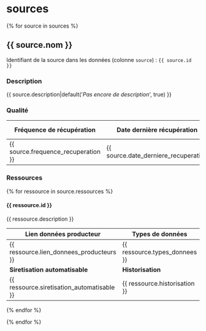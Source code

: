 # sources

{% for source in sources %}

## {{ source.nom }}

Identifiant de la source dans les données (colonne `source`) : `{{ source.id }}`

### Description

{{ source.description|default('*Pas encore de description*', true) }}

### Qualité

| Fréquence de récupération | Date dernière récupération | Thématiques principales |
| -------- | -------- | -------- |
| {{ source.frequence_recuperation }} | {{ source.date_derniere_recuperation|default('', true) }} | {{ source.thematiques|default('', true) }} |

### Ressources

{% for ressource in source.ressources %}

#### {{ ressource.id }}

{{ ressource.description }}

| Lien données producteur                 | Types de données                                  | Dans l'API          | En Open Data |
|-----------------------------------------|-----------------------------------------|---------------------|--------------|
|  {{ ressource.lien_donnees_producteurs }} | {{ ressource.types_donnees }} | {{ ressource.api }} | {{ ressource.open_data }}         |
| **Siretisation automatisable**       | **Historisation**                       | **Correspondances** |
| {{ ressource.siretisation_automatisable }} | {{ ressource.historisation }} | {{ ressource.correspondances }} |

{% endfor %}

{% endfor %}